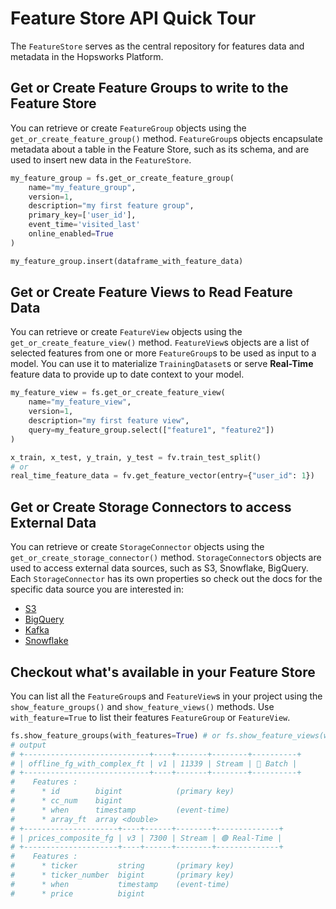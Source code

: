 # Feature Store API Quick Tour

The `FeatureStore` serves as the central repository for features data and metadata in the Hopsworks Platform.

## Get or Create Feature Groups to write to the Feature Store

You can retrieve or create `FeatureGroup` objects using the `get_or_create_feature_group()` method. `FeatureGroup`s objects encapsulate metadata about a table in the Feature Store, such as its schema, and are used to insert new data in the `FeatureStore`.

```python
my_feature_group = fs.get_or_create_feature_group(
    name="my_feature_group",
    version=1,
    description="my first feature group",
    primary_key=['user_id'],
    event_time='visited_last'
    online_enabled=True
)

my_feature_group.insert(dataframe_with_feature_data)
```

## Get or Create Feature Views to Read Feature Data

You can retrieve or create `FeatureView` objects using the `get_or_create_feature_view()` method. `FeatureView`s objects are a list of selected features from one or more `FeatureGroup`s to be used as input to a model. You can use it to materialize `TrainingDataset`s or serve **Real-Time** feature data to provide up to date context to your model.

```python
my_feature_view = fs.get_or_create_feature_view(
    name="my_feature_view",
    version=1,
    description="my first feature view",
    query=my_feature_group.select(["feature1", "feature2"])
)

x_train, x_test, y_train, y_test = fv.train_test_split()
# or
real_time_feature_data = fv.get_feature_vector(entry={"user_id": 1})
```

## Get or Create Storage Connectors to access External Data

You can retrieve or create `StorageConnector` objects using the `get_or_create_storage_connector()` method. `StorageConnector`s objects are used to access external data sources, such as S3, Snowflake, BigQuery. Each `StorageConnector` has its own properties so check out the docs for the specific data source you are interested in:

- [S3](https://docs.hopsworks.ai/latest/generated/api/hsfs/#hsfs.s3_connector.S3Connector)
- [BigQuery](https://docs.hopsworks.ai/latest/generated/api/hsfs/#hsfs.bigquery_connector.BigQueryConnector)
- [Kafka](https://docs.hopsworks.ai/latest/user_guides/fs/storage_connector/creation/kafka/)
- [Snowflake](https://docs.hopsworks.ai/latest/generated/api/hsfs/#hsfs.snowflake_connector.SnowflakeConnector)

## Checkout what's available in your Feature Store

You can list all the `FeatureGroup`s and `FeatureView`s in your project using the `show_feature_groups()` and `show_feature_views()` methods. Use `with_feature=True` to list their features `FeatureGroup` or `FeatureView`.

```python
fs.show_feature_groups(with_features=True) # or fs.show_feature_views(with_features=True)
# output
# +----------------------------+----+-------+--------+----------+
# | offline_fg_with_complex_ft | v1 | 11339 | Stream | 🔴 Batch |
# +----------------------------+----+-------+--------+----------+
#    Features :
#      * id        bigint            (primary key)
#      * cc_num    bigint
#      * when      timestamp         (event-time)
#      * array_ft  array <double>
# +---------------------+----+------+--------+--------------+
# | prices_composite_fg | v3 | 7300 | Stream | 🟢 Real-Time |
# +---------------------+----+------+--------+--------------+
#    Features :
#      * ticker         string       (primary key)
#      * ticker_number  bigint       (primary key)
#      * when           timestamp    (event-time)
#      * price          bigint
```
